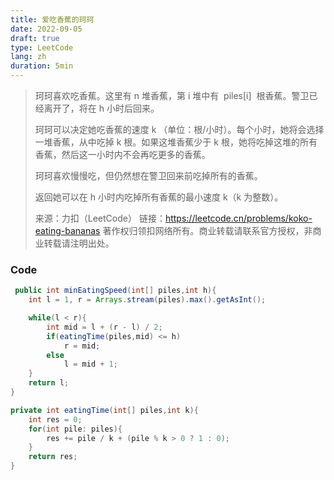 ```yaml
---
title: 爱吃香蕉的珂珂
date: 2022-09-05
draft: true
type: LeetCode
lang: zh
duration: 5min
---
```


> 珂珂喜欢吃香蕉。这里有 n 堆香蕉，第 i 堆中有  piles[i]  根香蕉。警卫已经离开了，将在 h 小时后回来。
>
> 珂珂可以决定她吃香蕉的速度 k （单位：根/小时）。每个小时，她将会选择一堆香蕉，从中吃掉 k 根。如果这堆香蕉少于 k 根，她将吃掉这堆的所有香蕉，然后这一小时内不会再吃更多的香蕉。
>
> 珂珂喜欢慢慢吃，但仍然想在警卫回来前吃掉所有的香蕉。
>
> 返回她可以在 h 小时内吃掉所有香蕉的最小速度 k（k 为整数）。
>
> 来源：力扣（LeetCode）
> 链接：https://leetcode.cn/problems/koko-eating-bananas
> 著作权归领扣网络所有。商业转载请联系官方授权，非商业转载请注明出处。

### Code

```java
 public int minEatingSpeed(int[] piles,int h){
    int l = 1, r = Arrays.stream(piles).max().getAsInt();

    while(l < r){
        int mid = l + (r - l) / 2;
        if(eatingTime(piles,mid) <= h)
            r = mid;
        else
            l = mid + 1;
    }
    return l;
}

private int eatingTime(int[] piles,int k){
    int res = 0;
    for(int pile: piles){
        res += pile / k + (pile % k > 0 ? 1 : 0);
    }
    return res;
}
```
